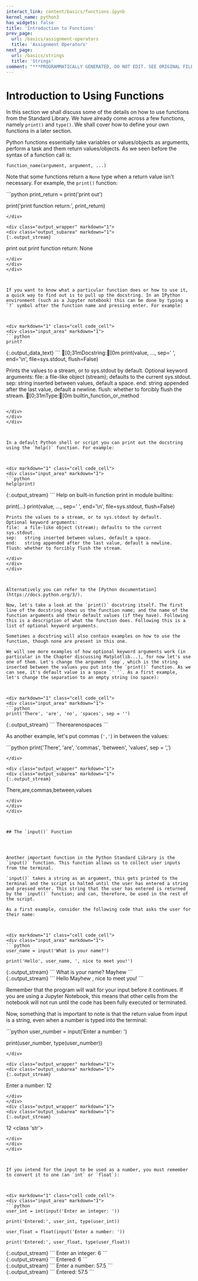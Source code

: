 ```yaml
---
interact_link: content/basics/functions.ipynb
kernel_name: python3
has_widgets: false
title: 'Introduction to Functions'
prev_page:
  url: /basics/assignment-operators
  title: 'Assignment Operators'
next_page:
  url: /basics/strings
  title: 'Strings'
comment: "***PROGRAMMATICALLY GENERATED, DO NOT EDIT. SEE ORIGINAL FILES IN /content***"
---
```

# Introduction to Using Functions
In this section we shall discuss some of the details on how to use functions from the Standard Library. We have already come across a few functions, namely `print()` and `type()`. We shall cover how to define your own functions in a later section.

Python functions essentially take variables or values/objects as arguments, perform a task and them return values/objects. As we seen before the syntax of a function call is:
```
function_name(argument, argument, ...)
```

Note that some functions return a `None` type when a return value isn't necessary. For example, the `print()` function:



<div markdown="1" class="cell code_cell">
<div class="input_area" markdown="1">
```python
print_return = print('print out')

print('print function return:', print_return)

```
</div>

<div class="output_wrapper" markdown="1">
<div class="output_subarea" markdown="1">
{:.output_stream}
```
print out
print function return: None
```
</div>
</div>
</div>



If you want to know what a particular function does or how to use it, a quick way to find out is to pull up the docstring. In an IPython environment (such as a Jupyter notebook) this can be done by typing a `?` symbol after the function name and pressing enter. For example:



<div markdown="1" class="cell code_cell">
<div class="input_area" markdown="1">
```python
print?

```
</div>

<div class="output_wrapper" markdown="1">
<div class="output_subarea" markdown="1">
{:.output_data_text}
```
[0;31mDocstring:[0m
print(value, ..., sep=' ', end='\n', file=sys.stdout, flush=False)

Prints the values to a stream, or to sys.stdout by default.
Optional keyword arguments:
file:  a file-like object (stream); defaults to the current sys.stdout.
sep:   string inserted between values, default a space.
end:   string appended after the last value, default a newline.
flush: whether to forcibly flush the stream.
[0;31mType:[0m      builtin_function_or_method

```

</div>
</div>
</div>



In a default Python shell or script you can print out the docstring using the `help()` function. For example:



<div markdown="1" class="cell code_cell">
<div class="input_area" markdown="1">
```python
help(print)

```
</div>

<div class="output_wrapper" markdown="1">
<div class="output_subarea" markdown="1">
{:.output_stream}
```
Help on built-in function print in module builtins:

print(...)
    print(value, ..., sep=' ', end='\n', file=sys.stdout, flush=False)
    
    Prints the values to a stream, or to sys.stdout by default.
    Optional keyword arguments:
    file:  a file-like object (stream); defaults to the current sys.stdout.
    sep:   string inserted between values, default a space.
    end:   string appended after the last value, default a newline.
    flush: whether to forcibly flush the stream.

```
</div>
</div>
</div>



Alternatively you can refer to the [Python documentation](https://docs.python.org/3/).

Now, let's take a look at the `print()` docstring itself. The first line of the docstring shows us the function name; and the name of the function arguments and their default values (if they have). Following this is a description of what the function does. Following this is a list of optional keyword arguments.

Sometimes a docstring will also contain examples on how to use the function, though none are present in this one.

We will see more examples of how optional keyword arguments work (in particular in the Chapter discussing Matplotlib...), for now let's use one of them. Let's change the argument `sep`, which is the string inserted between the values you put into the `print()` function. As we can see, it's default value is a space `' '`. As a first example, let's change the separation to an empty string (no space):



<div markdown="1" class="cell code_cell">
<div class="input_area" markdown="1">
```python
print('There', 'are', 'no', 'spaces', sep = '')

```
</div>

<div class="output_wrapper" markdown="1">
<div class="output_subarea" markdown="1">
{:.output_stream}
```
Therearenospaces
```
</div>
</div>
</div>



As another example, let's put commas (`','`) in between the values:



<div markdown="1" class="cell code_cell">
<div class="input_area" markdown="1">
```python
print('There', 'are', 'commas', 'between', 'values', sep = ',')

```
</div>

<div class="output_wrapper" markdown="1">
<div class="output_subarea" markdown="1">
{:.output_stream}
```
There,are,commas,between,values
```
</div>
</div>
</div>



## The `input()` Function




Another important function in the Python Standard Library is the `input()` function. This function allows us to collect user inputs from the terminal.

`input()` takes a string as an argument, this gets printed to the terminal and the script is halted until the user has entered a string and pressed enter. This string that the user has entered is returned by the `input()` function; and can, therefore, be used in the rest of the script.

As a first example, consider the following code that asks the user for their name:



<div markdown="1" class="cell code_cell">
<div class="input_area" markdown="1">
```python
user_name = input('What is your name?')

print('Hello', user_name, ', nice to meet you!')

```
</div>

<div class="output_wrapper" markdown="1">
<div class="output_subarea" markdown="1">
{:.output_stream}
```
What is your name? Mayhew
```
</div>
</div>
<div class="output_wrapper" markdown="1">
<div class="output_subarea" markdown="1">
{:.output_stream}
```
Hello Mayhew , nice to meet you!
```
</div>
</div>
</div>



Remember that the program will wait for your input before it continues. If you are using a Jupyter Notebook, this means that other cells from the notebook will not run until the code has been fully executed or terminated.

Now, something that is important to note is that the return value from input is a string, even when a number is typed into the terminal:



<div markdown="1" class="cell code_cell">
<div class="input_area" markdown="1">
```python
user_number = input('Enter a number: ')

print(user_number, type(user_number))

```
</div>

<div class="output_wrapper" markdown="1">
<div class="output_subarea" markdown="1">
{:.output_stream}
```
Enter a number:  12
```
</div>
</div>
<div class="output_wrapper" markdown="1">
<div class="output_subarea" markdown="1">
{:.output_stream}
```
12 <class 'str'>
```
</div>
</div>
</div>



If you intend for the input to be used as a number, you must remember to convert it to one (an `int` or `float`):



<div markdown="1" class="cell code_cell">
<div class="input_area" markdown="1">
```python
user_int = int(input('Enter an integer: '))

print('Entered:', user_int, type(user_int))

user_float = float(input('Enter a number: '))

print('Entered:', user_float, type(user_float))

```
</div>

<div class="output_wrapper" markdown="1">
<div class="output_subarea" markdown="1">
{:.output_stream}
```
Enter an integer:  6
```
</div>
</div>
<div class="output_wrapper" markdown="1">
<div class="output_subarea" markdown="1">
{:.output_stream}
```
Entered: 6 <class 'int'>
```
</div>
</div>
<div class="output_wrapper" markdown="1">
<div class="output_subarea" markdown="1">
{:.output_stream}
```
Enter a number:  57.5
```
</div>
</div>
<div class="output_wrapper" markdown="1">
<div class="output_subarea" markdown="1">
{:.output_stream}
```
Entered: 57.5 <class 'float'>
```
</div>
</div>
</div>


